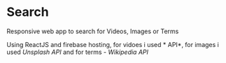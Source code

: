 # Search 

Responsive web app to search for Videos, Images or Terms

Using ReactJS and firebase hosting, 
for vidoes i used * API*, for images i used *Unsplash API* 
and for terms - *Wikipedia API*
